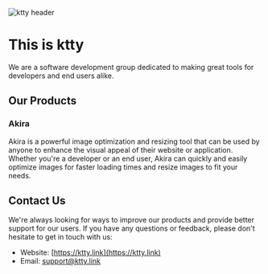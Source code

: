 ![ktty header](https://cdn.bone.lol/images/ktty/ktty-github-header.png)

# This is ktty

We are a software development group dedicated to making great tools for developers and end users alike.

## Our Products

### Akira

Akira is a powerful image optimization and resizing tool that can be used by anyone to enhance the visual appeal of their website or application. Whether you're a developer or an end user, Akira can quickly and easily optimize images for faster loading times and resize images to fit your needs.

## Contact Us

We're always looking for ways to improve our products and provide better support for our users. If you have any questions or feedback, please don't hesitate to get in touch with us:

-   Website: [https://ktty.link](https://ktty.link)
-   Email: [support@ktty.link](mailto:support@ktty.link)
